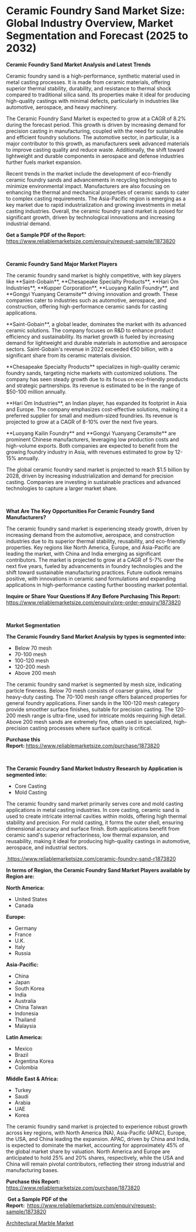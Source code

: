<p><h1>Ceramic Foundry Sand Market Size: Global Industry Overview, Market Segmentation and Forecast (2025 to 2032)</h1></p><p><strong>Ceramic Foundry Sand Market Analysis and Latest Trends</strong></p>
<p><p>Ceramic foundry sand is a high-performance, synthetic material used in metal casting processes. It is made from ceramic materials, offering superior thermal stability, durability, and resistance to thermal shock compared to traditional silica sand. Its properties make it ideal for producing high-quality castings with minimal defects, particularly in industries like automotive, aerospace, and heavy machinery.</p><p>The Ceramic Foundry Sand Market is expected to grow at a CAGR of 8.2% during the forecast period. This growth is driven by increasing demand for precision casting in manufacturing, coupled with the need for sustainable and efficient foundry solutions. The automotive sector, in particular, is a major contributor to this growth, as manufacturers seek advanced materials to improve casting quality and reduce waste. Additionally, the shift toward lightweight and durable components in aerospace and defense industries further fuels market expansion.</p><p>Recent trends in the market include the development of eco-friendly ceramic foundry sands and advancements in recycling technologies to minimize environmental impact. Manufacturers are also focusing on enhancing the thermal and mechanical properties of ceramic sands to cater to complex casting requirements. The Asia-Pacific region is emerging as a key market due to rapid industrialization and growing investments in metal casting industries. Overall, the ceramic foundry sand market is poised for significant growth, driven by technological innovations and increasing industrial demand.</p></p>
<p><strong>Get a Sample PDF of the Report:&nbsp;</strong> <a href="https://www.reliablemarketsize.com/enquiry/request-sample/1873820?utm_campaign=1845&utm_medium=2&utm_source=Github&utm_content=ia&utm_term=25012025&utm_id=ceramic-foundry-sand">https://www.reliablemarketsize.com/enquiry/request-sample/1873820</a></p>
<p>&nbsp;</p>
<p><strong>Ceramic Foundry Sand Major Market Players</strong></p>
<p><p>The ceramic foundry sand market is highly competitive, with key players like **Saint-Gobain**, **Chesapeake Specialty Products**, **Hari Om Industries**, **Kupper Corporation**, **Luoyang Kailin Foundry**, and **Gongyi Yuanyang Ceramsite** driving innovation and growth. These companies cater to industries such as automotive, aerospace, and construction, offering high-performance ceramic sands for casting applications.</p><p>**Saint-Gobain**, a global leader, dominates the market with its advanced ceramic solutions. The company focuses on R&D to enhance product efficiency and sustainability. Its market growth is fueled by increasing demand for lightweight and durable materials in automotive and aerospace sectors. Saint-Gobain's revenue in 2022 exceeded €50 billion, with a significant share from its ceramic materials division.</p><p>**Chesapeake Specialty Products** specializes in high-quality ceramic foundry sands, targeting niche markets with customized solutions. The company has seen steady growth due to its focus on eco-friendly products and strategic partnerships. Its revenue is estimated to be in the range of $50-100 million annually.</p><p>**Hari Om Industries**, an Indian player, has expanded its footprint in Asia and Europe. The company emphasizes cost-effective solutions, making it a preferred supplier for small and medium-sized foundries. Its revenue is projected to grow at a CAGR of 8-10% over the next five years.</p><p>**Luoyang Kailin Foundry** and **Gongyi Yuanyang Ceramsite** are prominent Chinese manufacturers, leveraging low production costs and high-volume exports. Both companies are expected to benefit from the growing foundry industry in Asia, with revenues estimated to grow by 12-15% annually.</p><p>The global ceramic foundry sand market is projected to reach $1.5 billion by 2028, driven by increasing industrialization and demand for precision casting. Companies are investing in sustainable practices and advanced technologies to capture a larger market share.</p></p>
<p>&nbsp;</p>
<p><strong>What Are The Key Opportunities For Ceramic Foundry Sand Manufacturers?</strong></p>
<p><p>The ceramic foundry sand market is experiencing steady growth, driven by increasing demand from the automotive, aerospace, and construction industries due to its superior thermal stability, reusability, and eco-friendly properties. Key regions like North America, Europe, and Asia-Pacific are leading the market, with China and India emerging as significant contributors. The market is projected to grow at a CAGR of 5-7% over the next five years, fueled by advancements in foundry technologies and the shift toward sustainable manufacturing practices. Future outlook remains positive, with innovations in ceramic sand formulations and expanding applications in high-performance casting further boosting market potential.</p></p>
<p><strong>Inquire or Share Your Questions If Any Before Purchasing This Report:</strong> <a href="https://www.reliablemarketsize.com/enquiry/pre-order-enquiry/1873820?utm_campaign=1845&utm_medium=2&utm_source=Github&utm_content=ia&utm_term=25012025&utm_id=ceramic-foundry-sand">https://www.reliablemarketsize.com/enquiry/pre-order-enquiry/1873820</a></p>
<p>&nbsp;</p>
<p><strong>Market Segmentation</strong></p>
<p><strong>The Ceramic Foundry Sand Market Analysis by types is segmented into:</strong></p>
<p><ul><li>Below 70 mesh</li><li>70-100 mesh</li><li>100-120 mesh</li><li>120-200 mesh</li><li>Above 200 mesh</li></ul></p>
<p><p>The ceramic foundry sand market is segmented by mesh size, indicating particle fineness. Below 70 mesh consists of coarser grains, ideal for heavy-duty casting. The 70-100 mesh range offers balanced properties for general foundry applications. Finer sands in the 100-120 mesh category provide smoother surface finishes, suitable for precision casting. The 120-200 mesh range is ultra-fine, used for intricate molds requiring high detail. Above 200 mesh sands are extremely fine, often used in specialized, high-precision casting processes where surface quality is critical.</p></p>
<p><strong>Purchase this Report:&nbsp;</strong><a href="https://www.reliablemarketsize.com/purchase/1873820?utm_campaign=1845&utm_medium=2&utm_source=Github&utm_content=ia&utm_term=25012025&utm_id=ceramic-foundry-sand">https://www.reliablemarketsize.com/purchase/1873820</a></p>
<p>&nbsp;</p>
<p><strong>The Ceramic Foundry Sand Market Industry Research by Application is segmented into:</strong></p>
<p><ul><li>Core Casting</li><li>Mold Casting</li></ul></p>
<p><p>The ceramic foundry sand market primarily serves core and mold casting applications in metal casting industries. In core casting, ceramic sand is used to create intricate internal cavities within molds, offering high thermal stability and precision. For mold casting, it forms the outer shell, ensuring dimensional accuracy and surface finish. Both applications benefit from ceramic sand's superior refractoriness, low thermal expansion, and reusability, making it ideal for producing high-quality castings in automotive, aerospace, and industrial sectors.</p></p>
<p><a href="https://www.reliablemarketsize.com/ceramic-foundry-sand-r1873820?utm_campaign=1845&utm_medium=2&utm_source=Github&utm_content=ia&utm_term=25012025&utm_id=ceramic-foundry-sand">&nbsp;https://www.reliablemarketsize.com/ceramic-foundry-sand-r1873820</a></p>
<p><strong>In terms of Region, the Ceramic Foundry Sand Market Players available by Region are:</strong></p>
<p>
    <p> <strong> North America: </strong>
        <ul>
            <li>United States</li>
            <li>Canada</li>
        </ul>
        </p> 
    <p> <strong> Europe: </strong>
        <ul>
            <li>Germany</li>
            <li>France</li>
            <li>U.K.</li>
            <li>Italy</li>
            <li>Russia</li>
        </ul>
        </p> 
    <p> <strong> Asia-Pacific: </strong>
        <ul>
            <li>China</li>
            <li>Japan</li>
            <li>South Korea</li>
            <li>India</li>
            <li>Australia</li>
            <li>China Taiwan</li>
            <li>Indonesia</li>
            <li>Thailand</li>
            <li>Malaysia</li>
        </ul>
        </p> 
    <p> <strong> Latin America: </strong>
        <ul>
            <li>Mexico</li>
            <li>Brazil</li>
            <li>Argentina Korea</li>
            <li>Colombia</li>
        </ul>
        </p> 
    <p> <strong> Middle East & Africa: </strong>
        <ul>
            <li>Turkey</li>
            <li>Saudi</li>
            <li>Arabia</li>
            <li>UAE</li>
            <li>Korea</li>
        </ul>
    </p>
    </p>
<p><p>The ceramic foundry sand market is projected to experience robust growth across key regions, with North America (NA), Asia-Pacific (APAC), Europe, the USA, and China leading the expansion. APAC, driven by China and India, is expected to dominate the market, accounting for approximately 45% of the global market share by valuation. North America and Europe are anticipated to hold 25% and 20% shares, respectively, while the USA and China will remain pivotal contributors, reflecting their strong industrial and manufacturing bases.</p></p>
<p><strong>Purchase this Report: </strong><a href="https://www.reliablemarketsize.com/purchase/1873820?utm_campaign=1845&utm_medium=2&utm_source=Github&utm_content=ia&utm_term=25012025&utm_id=ceramic-foundry-sand">https://www.reliablemarketsize.com/purchase/1873820</a></p>
<p>&nbsp;<strong>Get a Sample PDF of the Report:&nbsp;&nbsp;</strong><a href="https://www.reliablemarketsize.com/enquiry/request-sample/1873820?utm_campaign=1845&utm_medium=2&utm_source=Github&utm_content=ia&utm_term=25012025&utm_id=ceramic-foundry-sand">https://www.reliablemarketsize.com/enquiry/request-sample/1873820</a></p>
<p><strong></strong></p>
<p><p><a href="https://github.com/RickHolmes3/Market-Research-Report-List-7/blob/main/architectural-marble-market.md?utm_campaign=1845&utm_medium=2&utm_source=Github&utm_content=ia&utm_term=25012025&utm_id=ceramic-foundry-sand">Architectural Marble Market</a></p></p>